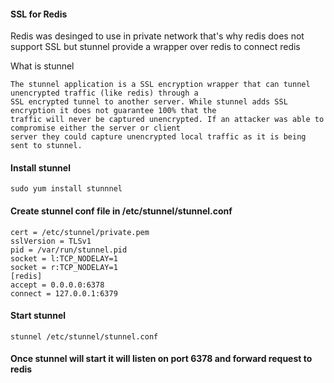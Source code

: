 #### SSL for Redis
Redis was desinged to use in private network that's why redis does not support SSL but stunnel provide a 
wrapper over redis to connect redis


What is stunnel
```
The stunnel application is a SSL encryption wrapper that can tunnel unencrypted traffic (like redis) through a 
SSL encrypted tunnel to another server. While stunnel adds SSL encryption it does not guarantee 100% that the 
traffic will never be captured unencrypted. If an attacker was able to compromise either the server or client
server they could capture unencrypted local traffic as it is being sent to stunnel.
```



#### Install stunnel
```
sudo yum install stunnnel
```

#### Create stunnel conf file in /etc/stunnel/stunnel.conf
````
cert = /etc/stunnel/private.pem
sslVersion = TLSv1
pid = /var/run/stunnel.pid
socket = l:TCP_NODELAY=1
socket = r:TCP_NODELAY=1
[redis]
accept = 0.0.0.0:6378
connect = 127.0.0.1:6379
````

#### Start stunnel
```
stunnel /etc/stunnel/stunnel.conf
```

#### Once stunnel will start it will listen on port 6378 and forward request to redis
